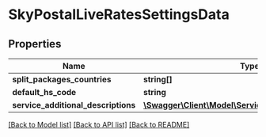 # SkyPostalLiveRatesSettingsData

## Properties
Name | Type | Description | Notes
------------ | ------------- | ------------- | -------------
**split_packages_countries** | **string[]** |  | [optional] 
**default_hs_code** | **string** |  | [optional] 
**service_additional_descriptions** | [**\Swagger\Client\Model\ServiceAdditionalDescription[]**](ServiceAdditionalDescription.md) |  | [optional] 

[[Back to Model list]](../../README.md#documentation-for-models) [[Back to API list]](../../README.md#documentation-for-api-endpoints) [[Back to README]](../../README.md)

